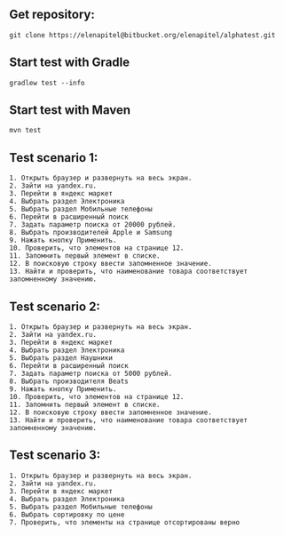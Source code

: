 ## Get repository:

    git clone https://elenapitel@bitbucket.org/elenapitel/alphatest.git
	
## Start test with Gradle

    gradlew test --info

## Start test with Maven

    mvn test

## Test scenario 1:

	1. Открыть браузер и развернуть на весь экран.
	2. Зайти на yandex.ru.
	3. Перейти в яндекс маркет
	4. Выбрать раздел Электроника
	5. Выбрать раздел Мобильные телефоны
	6. Перейти в расширенный поиск
	7. Задать параметр поиска от 20000 рублей.
	8. Выбрать производителей Apple и Samsung 
	9. Нажать кнопку Применить.
	10. Проверить, что элементов на странице 12.
	11. Запомнить первый элемент в списке.
	12. В поисковую строку ввести запомненное значение.
	13. Найти и проверить, что наименование товара соответствует запомненному значению.

## Test scenario 2:

	1. Открыть браузер и развернуть на весь экран.
	2. Зайти на yandex.ru.
	3. Перейти в яндекс маркет
	4. Выбрать раздел Электроника
	5. Выбрать раздел Наушники
	6. Перейти в расширенный поиск
	7. Задать параметр поиска от 5000 рублей.
	8. Выбрать производителя Beats
	9. Нажать кнопку Применить.
	10. Проверить, что элементов на странице 12.
	11. Запомнить первый элемент в списке.
	12. В поисковую строку ввести запомненное значение.
	13. Найти и проверить, что наименование товара соответствует запомненному значению.

## Test scenario 3:

	1. Открыть браузер и развернуть на весь экран.
	2. Зайти на yandex.ru.
	3. Перейти в яндекс маркет
	4. Выбрать раздел Электроника
	5. Выбрать раздел Мобильные телефоны
	6. Выбрать сортировку по цене
	7. Проверить, что элементы на странице отсортированы верно
